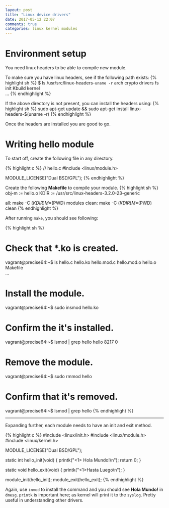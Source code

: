 ```yaml
---
layout: post
title: "Linux device drivers"
date: 2017-05-12 22:07
comments: true
categories: linux kernel modules
---
```



# Environment setup

You need linux headers to be able to compile new module.

To make sure you have linux headers, see if the following path exists:
{% highlight sh %}
$ ls /usr/src/linux-headers-`uname -r`
arch   crypto         drivers   fs       init  Kbuild   kernel  
...
{% endhighlight %}

If the above directory is not present, you can install the headers using:
{% highlight sh %}
sudo apt-get update && sudo apt-get install linux-headers-$(uname -r)
{% endhighlight %}

Once the headers are installed you are good to go.

# Writing hello module

To start off, create the following file in any directory.

{% highlight c %}
// hello.c
#include <linux/module.h>

MODULE_LICENSE("Dual BSD/GPL");
{% endhighlight %}

Create the following **Makefile** to compile your module.
{% highlight sh %}
obj-m := hello.o
KDIR := /usr/src/linux-headers-3.2.0-23-generic

all:
	make -C $(KDIR) M=$(PWD) modules
clean:
	make -C $(KDIR) M=$(PWD) clean
{% endhighlight %}

After running `make`, you should see following:

{% highlight sh %}
# Check that *.ko is created.
vagrant@precise64:~$ ls
hello.c  hello.ko  hello.mod.c  hello.mod.o  hello.o  Makefile  
...
# Install the module.
vagrant@precise64:~$ sudo insmod hello.ko
# Confirm the it's installed.
vagrant@precise64:~$ lsmod | grep hello
hello                   8217  0
# Remove the module.
vagrant@precise64:~$ sudo rmmod hello
# Confirm that it's removed.
vagrant@precise64:~$ lsmod | grep hello
{% endhighlight %}

---

Expanding further, each module needs to have an init and exit method.

{% highlight c %}
#include <linux/init.h>
#include <linux/module.h>
#include <linux/kernel.h>

MODULE_LICENSE("Dual BSD/GPL");

static int hello_init(void) {
  printk("<1> Hola Mundo!\n");
  return 0;
}

static void hello_exit(void) {
  printk("<1>Hasta Luego\n");
}

module_init(hello_init);
module_exit(hello_exit);
{% endhighlight %}

Again, use `inmod` to install the command and you should see **Hola Mundo!** in `dmesg`. `printk` is important here; as kernel will print it to the `syslog`. Pretty useful in understanding other drivers.